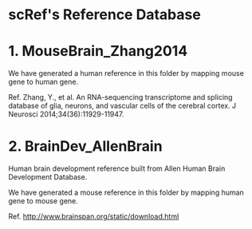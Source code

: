 # scRef's Reference Database


# 1. MouseBrain_Zhang2014
We have generated a human reference in this folder by mapping mouse gene to human gene.

Ref. Zhang, Y., et al. An RNA-sequencing transcriptome and splicing database of glia, neurons, and vascular cells of the cerebral cortex. J Neurosci 2014;34(36):11929-11947.


# 2. BrainDev_AllenBrain
Human brain development reference built from Allen Human Brain Development Database.

We have generated a mouse reference in this folder by mapping human gene to mouse gene.

Ref. http://www.brainspan.org/static/download.html
